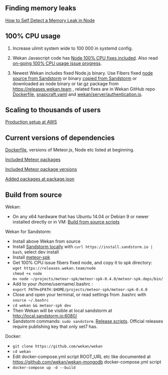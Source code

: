 ## Finding memory leaks

[How to Self Detect a Memory Leak in Node](https://www.nearform.com/blog/self-detect-memory-leak-node/)

## 100% CPU usage

1) Increase ulimit system wide to 100 000 in systemd config.

2) Wekan Javascript code has [Node 100% CPU fixes included](https://github.com/wekan/wekan/blob/devel/CHANGELOG.md#v084-2018-04-16-wekan-release). Also read [on-going 100% CPU usage issue progress](https://github.com/meteor/meteor/issues/9796).

3) Newest Wekan includes fixed Node.js binary. Use Fibers fixed [node source from Sandstorm](https://github.com/sandstorm-io/node/commits/sandstorm) or binary [copied from Sandstorm](https://github.com/wekan/wekan-mongodb/issues/2#issuecomment-381453161) or downloaded as node binary or tar.gz package from https://releases.wekan.team , related fixes are in Wekan GitHub repo [Dockerfile](https://github.com/wekan/wekan/blob/devel/Dockerfile), [snapcraft.yaml](https://github.com/wekan/wekan/blob/devel/snapcraft.yaml) and [wekan/server/authentication.js](https://github.com/wekan/wekan/blob/devel/server/authentication.js). 

## Scaling to thousands of users

[Production setup at AWS](https://github.com/wekan/wekan/wiki/AWS)

## Current versions of dependencies

[Dockerfile](https://github.com/wekan/wekan/blob/devel/Dockerfile), versions of Meteor.js, Node etc listed at beginning.

[Included Meteor packages](https://github.com/wekan/wekan/blob/devel/.meteor/packages)

[Included Meteor package versions](https://github.com/wekan/wekan/blob/devel/.meteor/versions)

[Added packages at package.json](https://github.com/wekan/wekan/blob/devel/package.json)

## Build from source

Wekan:
- On any x64 hardware that has Ubuntu 14.04 or Debian 9 or newer installed directly or in VM:
[Build from source scripts](https://github.com/wekan/wekan-maintainer/tree/master/virtualbox)

Wekan for Sandstorm:
- Install above Wekan from source
- Install [Sandstorm locally](https://sandstorm.io/install) with `curl https://install.sandstorm.io | bash`, select dev install
- Install [meteor-spk](https://github.com/sandstorm-io/meteor-spk)
- Get 100% CPU issue fibers fixed node, and copy it to spk directory:<br />
`wget https://releases.wekan.team/node`<br />
`chmod +x node`<br />
`mv node ~/projects/meteor-spk/meteor-spk-0.4.0/meteor-spk.deps/bin/`
- Add to your /home/username/.bashrc : <br /> `export PATH=$PATH:$HOME/projects/meteor-spk/meteor-spk-0.4.0`
- Close and open your terminal, or read settings from .bashrc with<br />`source ~/.bashrc`
- `cd wekan && meteor-spk dev`
- Then Wekan will be visible at local sandstorm at http://local.sandstorm.io:6080/
- Sandstorm commands: `sudo sandstorm`. [Release scripts](https://github.com/wekan/wekan-maintainer/tree/master/releases). Official releases require publishing key that only xet7 has.

Docker:
- `git clone https://github.com/wekan/wekan`
- `cd wekan`
- Edit docker-compose.yml script ROOT_URL etc like documented at https://github.com/wekan/wekan-mongodb docker-compose.yml script
- `docker-compose up -d --build`

